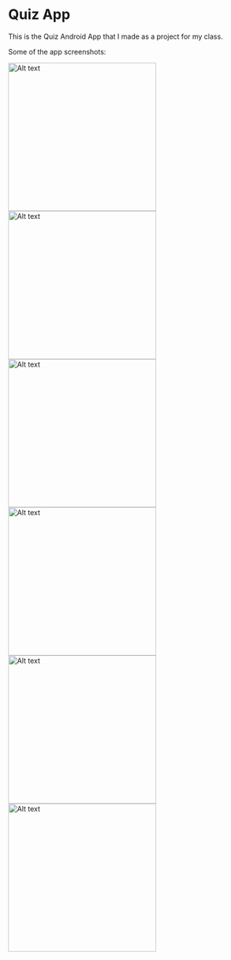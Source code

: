 # Quiz App
This is the Quiz Android App that I made as a project for my class.

Some of the app screenshots:

<img src="https://imgur.com/MX9Wb2i.png" alt="Alt text" width="300">    <img src="https://imgur.com/QYQpU35.png" alt="Alt text" width="300">  
<img src="https://imgur.com/Kz9rUZB.png" alt="Alt text" width="300">  <img src="https://imgur.com/6osacdI.png" alt="Alt text" width="300">  
<img src="https://imgur.com/dZ21bfZ.png" alt="Alt text" width="300">    <img src="https://imgur.com/XcKG9qK.png" alt="Alt text" width="300">
